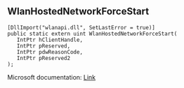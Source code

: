 ## WlanHostedNetworkForceStart

```
[DllImport("wlanapi.dll", SetLastError = true)]
public static extern uint WlanHostedNetworkForceStart(
   IntPtr hClientHandle,
   IntPtr pReserved,
   IntPtr pdwReasonCode,
   IntPtr pReserved2
);
```

Microsoft documentation: [Link](https://docs.microsoft.com/en-us/windows/win32/api/wlanapi/nf-wlanapi-wlanhostednetworkforcestart)
